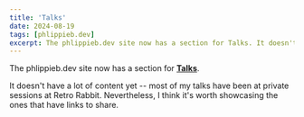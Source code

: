 ```yaml
---
title: 'Talks'
date: 2024-08-19
tags: [phlippieb.dev]
excerpt: The phlippieb.dev site now has a section for Talks. It doesn't have a lot of content yet -- most of my talks have been at private sessions at Retro Rabbit. Nevertheless, I think it's worth showcasing the ones that have links to share.
---
```

The phlippieb.dev site now has a section for <a href="/talks/">**Talks**</a>.

It doesn't have a lot of content yet -- most of my talks have been at private sessions at Retro Rabbit. Nevertheless, I think it's worth showcasing the ones that have links to share.
